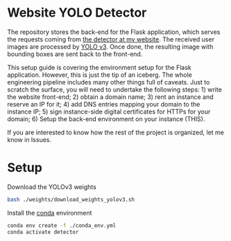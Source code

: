 # Website YOLO Detector

The repository stores the back-end for the Flask application, which serves the requests coming from [the detector at my website](https://v-iashin.github.io/detector). The received user images are processed by [YOLO v3](https://pjreddie.com/darknet/yolo/). Once done, the resulting image with bounding boxes are sent back to the front-end.

This setup guide is covering the environment setup for the Flask application. However, this is just the tip of an iceberg. The whole engineering pipeline includes many other things full of caveats. Just to scratch the surface, you will need to undertake the following steps: 1) write the website front-end; 2) obtain a domain name; 3) rent an instance and reserve an IP for it; 4) add DNS entries mapping your domain to the instance IP; 5) sign instance-side digital certificates for HTTPs for your domain; 6) Setup the back-end environment on your instance (THIS).

If you are interested to know how the rest of the project is organized, let me know in Issues. 

# Setup

Download the YOLOv3 weights
```bash
bash ./weights/download_weights_yolov3.sh
```

Install the [conda](https://docs.conda.io/en/latest/miniconda.html) environment
```bash
conda env create -f ./conda_env.yml
conda activate detector
```

